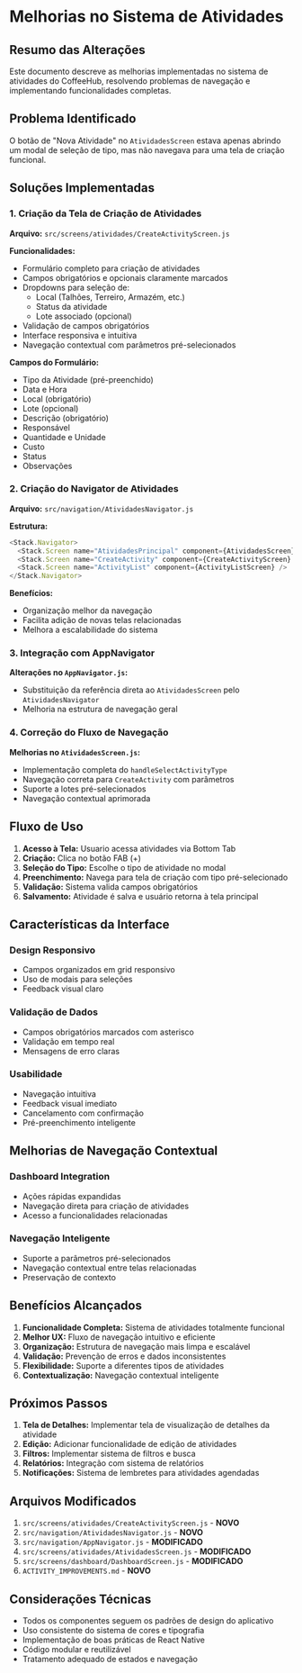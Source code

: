 # Melhorias no Sistema de Atividades

## Resumo das Alterações

Este documento descreve as melhorias implementadas no sistema de atividades do CoffeeHub, resolvendo problemas de navegação e implementando funcionalidades completas.

## Problema Identificado

O botão de "Nova Atividade" no `AtividadesScreen` estava apenas abrindo um modal de seleção de tipo, mas não navegava para uma tela de criação funcional.

## Soluções Implementadas

### 1. Criação da Tela de Criação de Atividades

**Arquivo:** `src/screens/atividades/CreateActivityScreen.js`

**Funcionalidades:**
- Formulário completo para criação de atividades
- Campos obrigatórios e opcionais claramente marcados
- Dropdowns para seleção de:
  - Local (Talhões, Terreiro, Armazém, etc.)
  - Status da atividade
  - Lote associado (opcional)
- Validação de campos obrigatórios
- Interface responsiva e intuitiva
- Navegação contextual com parâmetros pré-selecionados

**Campos do Formulário:**
- Tipo da Atividade (pré-preenchido)
- Data e Hora
- Local (obrigatório)
- Lote (opcional)
- Descrição (obrigatório)
- Responsável
- Quantidade e Unidade
- Custo
- Status
- Observações

### 2. Criação do Navigator de Atividades

**Arquivo:** `src/navigation/AtividadesNavigator.js`

**Estrutura:**
```javascript
<Stack.Navigator>
  <Stack.Screen name="AtividadesPrincipal" component={AtividadesScreen} />
  <Stack.Screen name="CreateActivity" component={CreateActivityScreen} />
  <Stack.Screen name="ActivityList" component={ActivityListScreen} />
</Stack.Navigator>
```

**Benefícios:**
- Organização melhor da navegação
- Facilita adição de novas telas relacionadas
- Melhora a escalabilidade do sistema

### 3. Integração com AppNavigator

**Alterações no `AppNavigator.js`:**
- Substituição da referência direta ao `AtividadesScreen` pelo `AtividadesNavigator`
- Melhoria na estrutura de navegação geral

### 4. Correção do Fluxo de Navegação

**Melhorias no `AtividadesScreen.js`:**
- Implementação completa do `handleSelectActivityType`
- Navegação correta para `CreateActivity` com parâmetros
- Suporte a lotes pré-selecionados
- Navegação contextual aprimorada

## Fluxo de Uso

1. **Acesso à Tela:** Usuario acessa atividades via Bottom Tab
2. **Criação:** Clica no botão FAB (+)
3. **Seleção do Tipo:** Escolhe o tipo de atividade no modal
4. **Preenchimento:** Navega para tela de criação com tipo pré-selecionado
5. **Validação:** Sistema valida campos obrigatórios
6. **Salvamento:** Atividade é salva e usuário retorna à tela principal

## Características da Interface

### Design Responsivo
- Campos organizados em grid responsivo
- Uso de modais para seleções
- Feedback visual claro

### Validação de Dados
- Campos obrigatórios marcados com asterisco
- Validação em tempo real
- Mensagens de erro claras

### Usabilidade
- Navegação intuitiva
- Feedback visual imediato
- Cancelamento com confirmação
- Pré-preenchimento inteligente

## Melhorias de Navegação Contextual

### Dashboard Integration
- Ações rápidas expandidas
- Navegação direta para criação de atividades
- Acesso a funcionalidades relacionadas

### Navegação Inteligente
- Suporte a parâmetros pré-selecionados
- Navegação contextual entre telas relacionadas
- Preservação de contexto

## Benefícios Alcançados

1. **Funcionalidade Completa:** Sistema de atividades totalmente funcional
2. **Melhor UX:** Fluxo de navegação intuitivo e eficiente
3. **Organização:** Estrutura de navegação mais limpa e escalável
4. **Validação:** Prevenção de erros e dados inconsistentes
5. **Flexibilidade:** Suporte a diferentes tipos de atividades
6. **Contextualização:** Navegação contextual inteligente

## Próximos Passos

1. **Tela de Detalhes:** Implementar tela de visualização de detalhes da atividade
2. **Edição:** Adicionar funcionalidade de edição de atividades
3. **Filtros:** Implementar sistema de filtros e busca
4. **Relatórios:** Integração com sistema de relatórios
5. **Notificações:** Sistema de lembretes para atividades agendadas

## Arquivos Modificados

1. `src/screens/atividades/CreateActivityScreen.js` - **NOVO**
2. `src/navigation/AtividadesNavigator.js` - **NOVO**
3. `src/navigation/AppNavigator.js` - **MODIFICADO**
4. `src/screens/atividades/AtividadesScreen.js` - **MODIFICADO**
5. `src/screens/dashboard/DashboardScreen.js` - **MODIFICADO**
6. `ACTIVITY_IMPROVEMENTS.md` - **NOVO**

## Considerações Técnicas

- Todos os componentes seguem os padrões de design do aplicativo
- Uso consistente do sistema de cores e tipografia
- Implementação de boas práticas de React Native
- Código modular e reutilizável
- Tratamento adequado de estados e navegação
